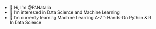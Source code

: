 - 👋 Hi, I’m @PANatalia
- 👀 I’m interested in Data Science and Machine Learning
- 🌱 I’m currently learning Machine Learning A-Z™: Hands-On Python & R In Data Science

<!---
PANatalia/PANatalia is a ✨ special ✨ repository because its `README.md` (this file) appears on your GitHub profile.
You can click the Preview link to take a look at your changes.
--->
